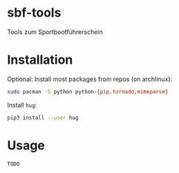 # sbf-tools
Tools zum Sportbootführerschein

# Installation

Optional: Install most packages from repos (on archlinux):

```bash
sudo pacman -S python python-{pip,tornado,mimeparse}
```

Install `hug`:

```bash
pip3 install --user hug
```

# Usage

`TODO`
